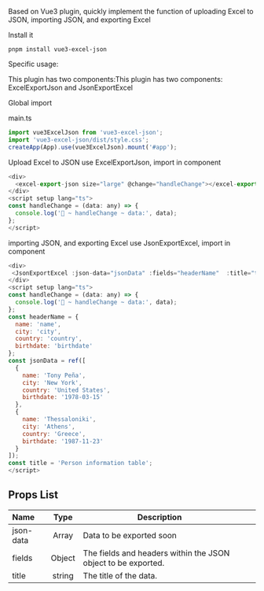 Based on Vue3 plugin, quickly implement the function of uploading Excel to JSON, importing JSON, and exporting Excel

Install it

```
pnpm install vue3-excel-json
```

Specific usage:

This plugin has two components:This plugin has two components: ExcelExportJson and JsonExportExcel

Global import

main.ts

```javascript
import vue3ExcelJson from 'vue3-excel-json';
import 'vue3-excel-json/dist/style.css';
createApp(App).use(vue3ExcelJson).mount('#app');
```

Upload Excel to JSON use ExcelExportJson, import in component

```javascript
<div>
  <excel-export-json size="large" @change="handleChange"></excel-export-json>
</div>
<script setup lang="ts">
const handleChange = (data: any) => {
  console.log('🚀 ~ handleChange ~ data:', data);
};
</script>
```

importing JSON, and exporting Excel use JsonExportExcel, import in component

```javascript
<div>
 <JsonExportExcel :json-data="jsonData" :fields="headerName"  :title="title"></JsonExportExcel>
</div>
<script setup lang="ts">
const handleChange = (data: any) => {
  console.log('🚀 ~ handleChange ~ data:', data);
};
const headerName = {
  name: 'name',
  city: 'city',
  country: 'country',
  birthdate: 'birthdate'
};
const jsonData = ref([
  {
    name: 'Tony Peña',
    city: 'New York',
    country: 'United States',
    birthdate: '1978-03-15'
  },
  {
    name: 'Thessaloniki',
    city: 'Athens',
    country: 'Greece',
    birthdate: '1987-11-23'
  }
]);
const title = 'Person information table';
</script>
```

## Props List

| Name      |  Type  | Description                                                   |     |     |
| :-------- | :----: | ------------------------------------------------------------- | :-: | :-: |
| json-data | Array  | Data to be exported soon                                      |
| fields    | Object | The fields and headers within the JSON object to be exported. |
| title     | string | The title of the data.                                        |
